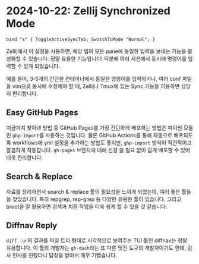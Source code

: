 # 2024-10-22: Zellij Synchronized Mode

```tkl
bind "s" { ToggleActiveSyncTab; SwitchToMode "Normal"; }
```

Zellij에서 이 설정을 사용하면, 해당 탭의 모든 pane에 동일한 입력을 보내는 기능을 활성화할 수 있습니다. 정말 유용한 기능입니다! 덕분에 여러 세션에서 동시에 명령어를 입력할 수 있게 되었습니다.

예를 들어, 3-5개의 간단한 컨테이너에서 동일한 명령어를 입력하거나, 여러 conf 파일을 vim으로 동시에 수정해야 할 때, Zellij나 Tmux에 있는 Sync 기능을 이용하면 상당히 편리합니다.

## Easy GitHub Pages

지금까지 찾아낸 방법 중 GitHub Pages를 가장 간단하게 배포하는 방법은 파이썬 모듈인 `ghp-import`를 사용하는 것입니다. 물론 GitHub Actions를 통해 자동으로 배포되도록 workflows에 yml 설정을 추가하는 방법도 좋지만, `ghp-import` 방식이 직관적이고 깔끔하게 작동합니다. `gh-pages` 브랜치에 대해 신경 쓸 필요 없이 쉽게 배포할 수 있어 더욱 편리합니다.

## Search & Replace

자료를 정리하면서 search & replace 툴의 필요성을 느끼게 되었는데, 여러 좋은 툴들을 찾았습니다. 특히 repgrep, rep-grep 등 다양한 유용한 툴이 있습니다. 그리고 broot을 잘 활용하면 검색과 치환 작업을 더욱 쉽게 할 수 있을 것 같습니다.

## Diffnav Reply

`diff -ur`의 결과를 파일 트리 형태로 시각적으로 보여주는 TUI 툴인 diffnav는 정말 유용합니다. 이 툴의 개발자는 `gh-dash`라는 또 다른 멋진 도구의 개발자이기도 한데, 감사 인사를 전했더니 답장을 받아서 매우 기뻤습니다.
